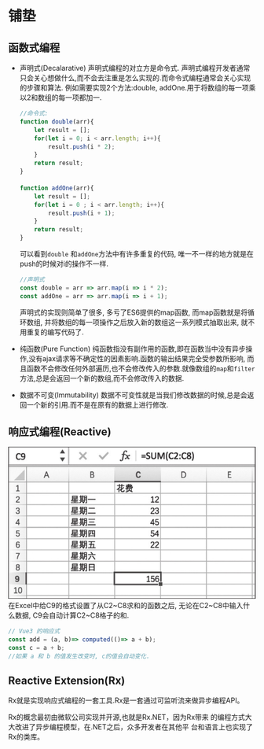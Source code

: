 # 铺垫

## 函数式编程

* 声明式(Decalarative)
    声明式编程的对立方是命令式. 声明式编程开发者通常只会关心想做什么,而不会去注重是怎么实现的.而命令式编程通常会关心实现的步骤和算法.
    例如需要实现2个方法:double, addOne.用于将数组的每一项乘以2和数组的每一项都加一.
    
    ```js
    //命令式:
    function double(arr){
        let result = [];
        for(let i = 0; i < arr.length; i++){
            result.push(i * 2);
        }
        return result;
    }

    function addOne(arr){
        let result = [];
        for(let i = 0 ; i < arr.length; i++){
            result.push(i + 1);
        }
        return result;
    }
    ```
    可以看到```double``` 和```addOne```方法中有许多重复的代码, 唯一不一样的地方就是在push的时候对i的操作不一样.
    ```js
    //声明式
    const double = arr => arr.map(i => i * 2);
    const addOne = arr => arr.map(i => i + 1);
    ```
    声明式的实现则简单了很多, 多亏了ES6提供的map函数, 而map函数就是将循环数组, 并将数组的每一项操作之后放入新的数组这一系列模式抽取出来, 就不用重复的编写代码了.

* 纯函数(Pure Function)
    纯函数指没有副作用的函数,即在函数当中没有异步操作,没有ajax请求等不确定性的因素影响.函数的输出结果完全受参数所影响, 而且函数不会修改任何外部遍历,也不会修改传入的参数.就像数组的```map```和```filter```方法,总是会返回一个新的数组,而不会修改传入的数据.

* 数据不可变(Immutability)
    数据不可变性就是当我们修改数据的时候,总是会返回一个新的引用.而不是在原有的数据上进行修改.


## 响应式编程(Reactive)
 ![图 2](images/7e9d57054998af87d42b9f8fba0ec311b0dc21b4d95afb4e2b73867d9fc35579.png) 
 在Excel中给C9的格式设置了从C2~C8求和的函数之后, 无论在C2~C8中输入什么数据, C9会自动计算C2~C8格子的和.

```js
// Vue3 的响应式
const add = (a, b)=> computed(()=> a + b);
const c = a + b;
//如果 a 和 b 的值发生改变时, c的值会自动变化.
```

## Reactive Extension(Rx)
Rx就是实现响应式编程的一套工具.Rx是⼀套通过可监听流来做异步编程API。

Rx的概念最初由微软公司实现并开源,也就是Rx.NET，因为Rx带来
的编程⽅式⼤⼤改进了异步编程模型，在.NET之后，众多开发者在其他平
台和语⾔上也实现了Rx的类库。



